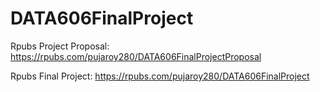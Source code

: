 # DATA606FinalProject

Rpubs Project Proposal: https://rpubs.com/pujaroy280/DATA606FinalProjectProposal

Rpubs Final Project: https://rpubs.com/pujaroy280/DATA606FinalProject

